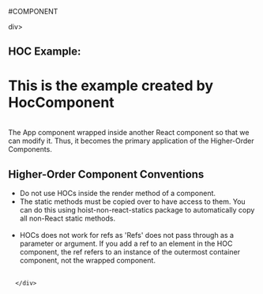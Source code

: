 #COMPONENT

div>  
        <div className="hoc">
        <h2>HOC Example:<h1>This is the example created by HocComponent</h1></h2>  
        The App component wrapped inside another React component so that we can modify it. Thus, it becomes the primary application of the Higher-Order Components.
        <h2>Higher-Order Component Conventions</h2>
        <ul> 
          <li>Do not use HOCs inside the render method of a component.</li> 
          <li>The static methods must be copied over to have access to them. You can do this using hoist-non-react-statics package to automatically copy all non-React static methods.</li>   
          <li>HOCs does not work for refs as 'Refs' does not pass through as a parameter or argument. If you add a ref to an element in the HOC component, the ref refers to an instance of the outermost container component, not the wrapped component.</li>    
        </ul> 
        </div>
        <div className='pure'>
          <Purecomp about="A React component is considered pure if it renders the same output for the same state and props. For this type of class component, React provides the PureComponent base class. Class components that extend the React.PureComponent class are treated as pure components."/> 
          </div>
         
      </div>  
